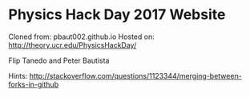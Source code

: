 # Physics Hack Day 2017 Website

Cloned from: pbaut002.github.io
Hosted on: http://theory.ucr.edu/PhysicsHackDay/

Flip Tanedo and Peter Bautista

Hints: http://stackoverflow.com/questions/1123344/merging-between-forks-in-github
